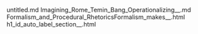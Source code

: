 untitled.md
Imagining_Rome_Temin_Bang_Operationalizing__.md
Formalism_and_Procedural_RhetoricsFormalism_makes__.html
h1_id_auto_label_section__.html
